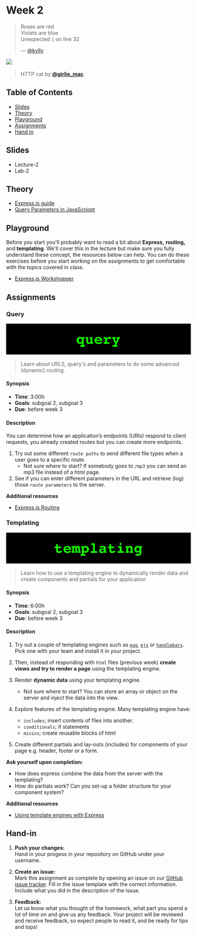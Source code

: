 # Week 2

> Roses are red\
> Violets are blue\
> Unexpected `{` on line 32
>
> — [@kvlly](https://twitter.com/kvlly/status/959827106384490496)

[![][inspiration-cover]][inspiration-link]

> HTTP cat by [**@girlie_mac**][inspiration-author].

## Table of Contents

*  [Slides](#slides)
*  [Theory](#theory)
*  [Playground](#playground)
*  [Assignments](#assignments)
*  [Hand in](#hand-in)

## Slides
* Lecture-2
* Lab-2

## Theory

* [Express.js guide][guide]
* [Query Parameters in JavaScriopt][query]

## Playground
Before you start you'll probably want to read a bit about **Express,** **routing,** and **templating**. We'll cover this in the lecture but make sure you fully understand these concept, the resources below can help. You can do these exercises before you start working on the assignments to get comfortable with the topics covered in class. 

* [Express.js Workshopper][workshopper]


## Assignments

### Query

![Query banner ](/assets/banners/query.jpg)
> Learn about URLS, query's and parameters to do some advanced (dynamic) routing.

#### Synopsis

*  **Time**: 3:00h
*  **Goals**: subgoal 2, subgoal 3
*  **Due**: before week 3

#### Description
You can determine how an application’s endpoints (URIs) respond to client requests, you already created routes but you can create more endpoints.

1. Try out some different `route paths` to send different file types when a user goes to a specific route.
   * Not sure where to start? If somebody goes to `/mp3` you can send an mp3 file instead of a html page.
2. See if you can enter different parameters in the URL and retrieve (log) those `route parameters` to the server.

**Additional resources**
* [Express.js Routing](https://expressjs.com/en/guide/routing.html)

### Templating
![Templating Banner](/assets/banners/templating.jpg)

> Learn how to use a templating engine to dynamically render data and create components and partials for your application

#### Synopsis

*  **Time**: 6:00h
*  **Goals**: subgoal 2, subgoal 3
*  **Due**: before week 3

#### Description
1. Try out a couple of templating engines such as [`pug`][pug], [`ejs`][ejs] or [`handlebars`][handlebars]. Pick one with your team and install it in your project. 
   
2. Then, instead of responding with `html` files (previous week) **create views and try to render a page** using the templating engine.

3. Render **dynamic data** using your templating engine. 
   * Not sure where to start? You can store an array or object on the server and _inject_ the data into the view.
  
3. Explore features of the templating engine. Many templating engine have:
   * `includes`; insert contents of files into another.
   * `conditionals`; if statements
   * `mixins`; create reusable blocks of html

4. Create different partials and lay-outs (includes) for components of your page e.g. header, footer or a form.

**Ask yourself upon completion:**
* How does express combine the data from the server with the templating?
* How do partials work? Can you set-up a folder structure for your component system?

**Additional resources**
* [Using template engines with Express][template]

## Hand-in

1. **Push your changes:**  
Hand in your progess in your repository on GitHub under your username.

1. **Create an issue:**  
Mark this assignment as complete by opening an issue on our [GitHub issue tracker][issues]. Fill in the issue template with the correct information. Include what you did in the description of the issue.

1. **Feedback:**  
Let us know what you thought of the homework, what part you spend a lot of time on and give us any feedback. Your project will be reviewed and receive feedback, so expect people to read it, and be ready for tips and tops!

[inspiration-cover]: https://http.cat/403
[inspiration-link]: https://http.cat
[inspiration-author]: https://twitter.com/girlie_mac

[pug]: https://pugjs.org/api/getting-started.html
[ejs]: https://ejs.co/
[handlebars]: https://handlebarsjs.com/
[guide]: https://expressjs.com/en/guide/routing.html
[workshopper]: https://github.com/azat-co/expressworks
[query]: https://www.youtube.com/watch?v=zDovsTG2a7g
[template]: https://expressjs.com/en/guide/using-template-engines.html
[issues]: https://github.com/cmda-bt/be-course-18-19/issues/new/choose
